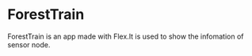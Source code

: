# ForestTrain
ForestTrain is an app made with Flex.It is used to show the infomation of sensor node.
